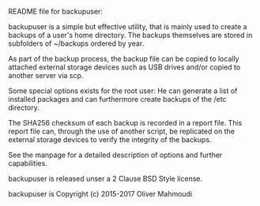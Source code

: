 README file for backupuser:

backupuser is a simple but effective utility, that is mainly used to create a backups of a user's home directory. The backups themselves are stored in subfolders of ~/backups ordered by year.

As part of the backup process, the backup file can be copied to locally attached external storage devices such as USB drives and/or copied to another server via scp.

Some special options exists for the root user: He can generate a list of installed packages and can furthermore create backups of the /etc directory.

The SHA256 checksum of each backup is recorded in a report file. This report file can, through the use of another script, be replicated on the external storage devices to verify the integrity of the backups.

See the manpage for a detailed description of options and further capabilities.

backupuser is released unser a 2 Clause BSD Style license.

backupuser is Copyright (c) 2015-2017 Oliver Mahmoudi
